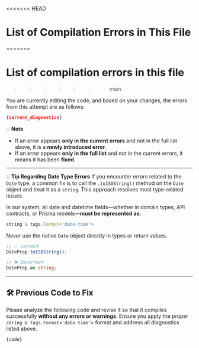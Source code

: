 <<<<<<< HEAD
# List of Compilation Errors in This File
=======
# List of compilation errors in this file
>>>>>>> main

You are currently editing the code, and based on your changes, the errors from this attempt are as follows:

```json
{current_diagnostics}
````

💡 **Note**

* If an error appears **only in the current errors** and not in the full list above, it is a **newly introduced error**.
* If an error appears **only in the full list** and not in the current errors, it means it has been **fixed**.

---

💡 **Tip Regarding Date Type Errors**
If you encounter errors related to the `Date` type, a common fix is to call the `.toISOString()` method on the `Date` object and treat it as a `string`.
This approach resolves most type-related issues.

In our system, all date and datetime fields—whether in domain types, API contracts, or Prisma models—**must be represented as**:

```ts
string & tags.Format<'date-time'>
```

Never use the native `Date` object directly in types or return values.

```ts
// ✅ Correct
DateProp.toISOString();

// ❌ Incorrect
DateProp as string;
```

---

## 🛠️ Previous Code to Fix

Please analyze the following code and revise it so that it compiles successfully **without any errors or warnings**.
Ensure you apply the proper `string & tags.Format<'date-time'>` format and address all diagnostics listed above.

```ts
{code}
```
